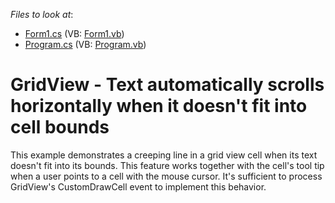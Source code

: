 <!-- default file list -->
*Files to look at*:

* [Form1.cs](./CS/GridCellsCreepingLine/Form1.cs) (VB: [Form1.vb](./VB/GridCellsCreepingLine/Form1.vb))
* [Program.cs](./CS/GridCellsCreepingLine/Program.cs) (VB: [Program.vb](./VB/GridCellsCreepingLine/Program.vb))
<!-- default file list end -->
# GridView - Text automatically scrolls horizontally when it doesn't fit into cell bounds 


<p>This example demonstrates a creeping line in a grid view cell when its text doesn't fit into its bounds. This feature works together with the cell's tool tip when a user points to a cell with the mouse cursor. It's sufficient to process GridView's CustomDrawCell event to implement this behavior.</p>

<br/>


